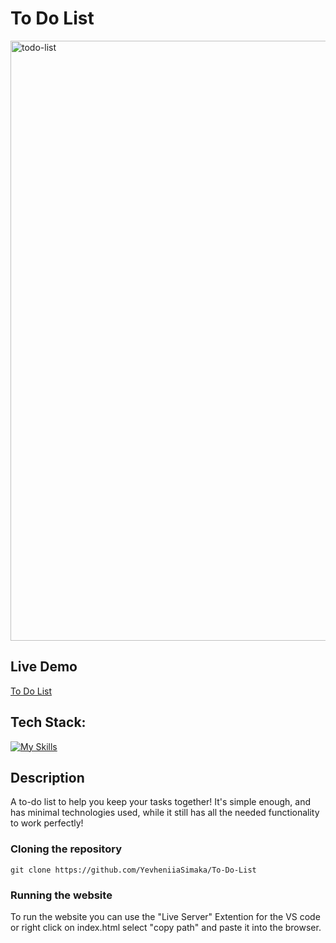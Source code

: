 # To Do List

<img width="960" alt="todo-list" src="https://github.com/YevheniiaSimaka/To-Do-List/assets/112284703/6df7615a-d148-4d00-a442-3cc2d5c9295b">

## Live Demo
[To Do List](https://yevheniiasimaka.github.io/To-Do-List/)

## Tech Stack:
[![My Skills](https://skillicons.dev/icons?i=html,css,js)](https://skillicons.dev)

## Description
A to-do list to help you keep your tasks together! It's simple enough, and has minimal technologies used, while it still has all the needed functionality to work perfectly!

### Cloning the repository

```shell
git clone https://github.com/YevheniiaSimaka/To-Do-List
```

### Running the website

To run the website you can use the "Live Server" Extention for the VS code or right click on index.html select "copy path" and paste it into the browser.





